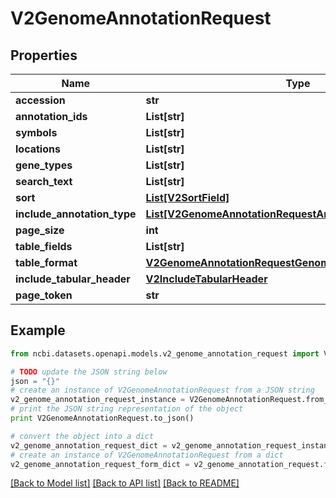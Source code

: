 # V2GenomeAnnotationRequest


## Properties

Name | Type | Description | Notes
------------ | ------------- | ------------- | -------------
**accession** | **str** |  | [optional] 
**annotation_ids** | **List[str]** |  | [optional] 
**symbols** | **List[str]** |  | [optional] 
**locations** | **List[str]** |  | [optional] 
**gene_types** | **List[str]** |  | [optional] 
**search_text** | **List[str]** |  | [optional] 
**sort** | [**List[V2SortField]**](V2SortField.md) |  | [optional] 
**include_annotation_type** | [**List[V2GenomeAnnotationRequestAnnotationType]**](V2GenomeAnnotationRequestAnnotationType.md) |  | [optional] 
**page_size** | **int** |  | [optional] 
**table_fields** | **List[str]** |  | [optional] 
**table_format** | [**V2GenomeAnnotationRequestGenomeAnnotationTableFormat**](V2GenomeAnnotationRequestGenomeAnnotationTableFormat.md) |  | [optional] 
**include_tabular_header** | [**V2IncludeTabularHeader**](V2IncludeTabularHeader.md) |  | [optional] 
**page_token** | **str** |  | [optional] 

## Example

```python
from ncbi.datasets.openapi.models.v2_genome_annotation_request import V2GenomeAnnotationRequest

# TODO update the JSON string below
json = "{}"
# create an instance of V2GenomeAnnotationRequest from a JSON string
v2_genome_annotation_request_instance = V2GenomeAnnotationRequest.from_json(json)
# print the JSON string representation of the object
print V2GenomeAnnotationRequest.to_json()

# convert the object into a dict
v2_genome_annotation_request_dict = v2_genome_annotation_request_instance.to_dict()
# create an instance of V2GenomeAnnotationRequest from a dict
v2_genome_annotation_request_form_dict = v2_genome_annotation_request.from_dict(v2_genome_annotation_request_dict)
```
[[Back to Model list]](../README.md#documentation-for-models) [[Back to API list]](../README.md#documentation-for-api-endpoints) [[Back to README]](../README.md)


